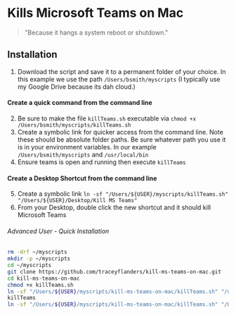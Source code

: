 Kills Microsoft Teams on Mac
======
> "Because it hangs a system reboot or shutdown."
## Installation
1. Download the script and save it to a permanent folder of your choice. In this example we use the path ```/Users/bsmith/myscripts``` (I typically use my Google Drive because its dah cloud.)
#### Create a quick command from the command line
2. Be sure to make the file ```killTeams.sh``` executable via ```chmod +x /Users/bsmith/myscripts/killTeams.sh```
3. Create a symbolic link for quicker access from the command line. Note these should be absolute folder paths. Be sure whatever path you use it is in your environment variables. In our example ```/Users/bsmith/myscripts``` and ```/usr/local/bin```
4. Ensure teams is open and running then execute ```killTeams```
#### Create a Desktop Shortcut from the command line
5. Create a symbolic link ```ln -sf "/Users/${USER}/myscripts/killTeams.sh" "/Users/${USER}/Desktop/Kill MS Teams"```
6. From your Desktop, double click the new shortcut and it should kill Microsoft Teams

###### Advanced User - Quick Installation 
``` bash
rm -drf ~/myscripts
mkdir -p ~/myscripts
cd ~/myscripts
git clone https://github.com/traceyflanders/kill-ms-teams-on-mac.git
cd kill-ms-teams-on-mac
chmod +x killTeams.sh
ln -sf "/Users/${USER}/myscripts/kill-ms-teams-on-mac/killTeams.sh" "/usr/local/bin/killTeams"
killTeams
ln -sf "/Users/${USER}/myscripts/kill-ms-teams-on-mac/killTeams.sh" "/Users/${USER}/Desktop/Kill MS Teams"
```
